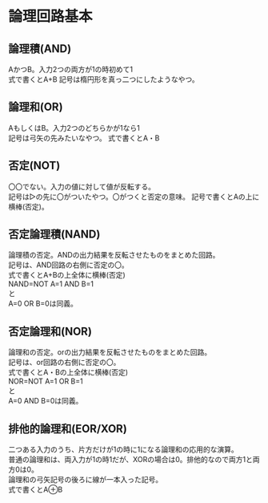 <h1>論理回路基本</h1>
  <h2>論理積(AND)</h2>
  AかつB。入力2つの両方が1の時初めて1<br>
  式で書くとA+B
  記号は楕円形を真っ二つにしたようなやつ。
  <h2>論理和(OR)</h2>
  AもしくはB。入力2つのどちらかが1なら1<br>
  記号は弓矢の先みたいなやつ。
  式で書くとA・B
  <h2>否定(NOT)</h2>
  〇〇でない。入力の値に対して値が反転する。<br>
  記号は▷の先に〇がついたやつ。〇がつくと否定の意味。
  記号で書くとAの上に横棒(否定)。
  <h2>否定論理積(NAND)</h2>
  論理積の否定。ANDの出力結果を反転させたものをまとめた回路。<br>
  記号は、AND回路の右側に否定の〇。<br>
  式で書くとA+Bの上全体に横棒(否定)<br>
  NAND=NOT A=1 AND B=1<br>
  と<br>
  A=0 OR B=0は同義。<br>
  <h2>否定論理和(NOR)</h2>
  論理和の否定。orの出力結果を反転させたものをまとめた回路。<br>
  記号は、or回路の右側に否定の〇。<br>
  式で書くとA・Bの上全体に横棒(否定)<br>
  NOR=NOT A=1 OR B=1<br>
  と<br>
  A=0 AND B=0は同義。<br>
  <h2>排他的論理和(EOR/XOR)</h2>
  二つある入力のうち、片方だけが1の時に1になる論理和の応用的な演算。<br>
  普通の論理和は、両入力が1の時1だが、XORの場合は0。排他的なので両方1と両方0は0。<br>
  論理和の弓矢記号の後ろに線が一本入った記号。<br>
  式で書くとA⊕B
